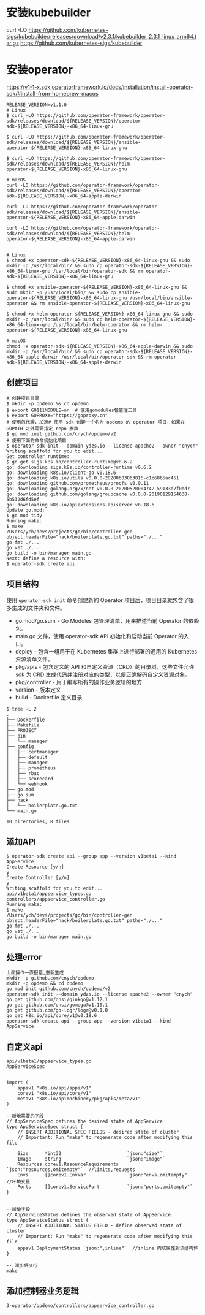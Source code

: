<!--
 * @Date: 2022-11-21 11:06:55
 * @LastEditors: zhangwenqiang
 * @LastEditTime: 2022-11-21 13:50:58
 * @FilePath: /k8s/client-go-ym/3-operator/README.md
-->
# 安装kubebuilder
curl -LO https://github.com/kubernetes-sigs/kubebuilder/releases/download/v2.3.1/kubebuilder_2.3.1_linux_arm64.tar.gz
https://github.com/kubernetes-sigs/kubebuilder



# 安装operator
https://v1-1-x.sdk.operatorframework.io/docs/installation/install-operator-sdk/#install-from-homebrew-macos
```
RELEASE_VERSION=v1.1.0
# Linux
$ curl -LO https://github.com/operator-framework/operator-sdk/releases/download/${RELEASE_VERSION}/operator-sdk-${RELEASE_VERSION}-x86_64-linux-gnu

$ curl -LO https://github.com/operator-framework/operator-sdk/releases/download/${RELEASE_VERSION}/ansible-operator-${RELEASE_VERSION}-x86_64-linux-gnu

$ curl -LO https://github.com/operator-framework/operator-sdk/releases/download/${RELEASE_VERSION}/helm-operator-${RELEASE_VERSION}-x86_64-linux-gnu

# macOS
curl -LO https://github.com/operator-framework/operator-sdk/releases/download/${RELEASE_VERSION}/operator-sdk-${RELEASE_VERSION}-x86_64-apple-darwin

curl -LO https://github.com/operator-framework/operator-sdk/releases/download/${RELEASE_VERSION}/ansible-operator-${RELEASE_VERSION}-x86_64-apple-darwin

curl -LO https://github.com/operator-framework/operator-sdk/releases/download/${RELEASE_VERSION}/helm-operator-${RELEASE_VERSION}-x86_64-apple-darwin


# Linux
$ chmod +x operator-sdk-${RELEASE_VERSION}-x86_64-linux-gnu && sudo mkdir -p /usr/local/bin/ && sudo cp operator-sdk-${RELEASE_VERSION}-x86_64-linux-gnu /usr/local/bin/operator-sdk && rm operator-sdk-${RELEASE_VERSION}-x86_64-linux-gnu

$ chmod +x ansible-operator-${RELEASE_VERSION}-x86_64-linux-gnu && sudo mkdir -p /usr/local/bin/ && sudo cp ansible-operator-${RELEASE_VERSION}-x86_64-linux-gnu /usr/local/bin/ansible-operator && rm ansible-operator-${RELEASE_VERSION}-x86_64-linux-gnu

$ chmod +x helm-operator-${RELEASE_VERSION}-x86_64-linux-gnu && sudo mkdir -p /usr/local/bin/ && sudo cp helm-operator-${RELEASE_VERSION}-x86_64-linux-gnu /usr/local/bin/helm-operator && rm helm-operator-${RELEASE_VERSION}-x86_64-linux-gnu

# macOS
chmod +x operator-sdk-${RELEASE_VERSION}-x86_64-apple-darwin && sudo mkdir -p /usr/local/bin/ && sudo cp operator-sdk-${RELEASE_VERSION}-x86_64-apple-darwin /usr/local/bin/operator-sdk && rm operator-sdk-${RELEASE_VERSION}-x86_64-apple-darwin
```





## 创建项目

```
# 创建项目目录
$ mkdir -p opdemo && cd opdemo
$ export GO111MODULE=on  # 使用gomodules包管理工具
$ export GOPROXY="https://goproxy.cn" 
# 使用包代理，加速# 使用 sdk 创建一个名为 opdemo 的 operator 项目，如果在 GOPATH 之外需要指定 repo 参数
$ go mod init github.com/cnych/opdemo/v2
# 使用下面的命令初始化项目
$ operator-sdk init --domain ydzs.io --license apache2 --owner "cnych"
Writing scaffold for you to edit...
Get controller runtime:
$ go get sigs.k8s.io/controller-runtime@v0.6.2
go: downloading sigs.k8s.io/controller-runtime v0.6.2
go: downloading k8s.io/client-go v0.18.6
go: downloading k8s.io/utils v0.0.0-20200603063816-c1c6865ac451
go: downloading github.com/prometheus/procfs v0.0.11
go: downloading golang.org/x/net v0.0.0-20200520004742-59133d7f0dd7
go: downloading github.com/golang/groupcache v0.0.0-20190129154638-5b532d6fd5ef
go: downloading k8s.io/apiextensions-apiserver v0.18.6
Update go.mod:
$ go mod tidy
Running make:
$ make
/Users/ych/devs/projects/go/bin/controller-gen object:headerFile="hack/boilerplate.go.txt" paths="./..."
go fmt ./...
go vet ./...
go build -o bin/manager main.go
Next: define a resource with:
$ operator-sdk create api
```

## 项目结构

使用 `operator-sdk init` 命令创建新的 Operator 项目后，项目目录就包含了很多生成的文件夹和文件。

- go.mod/go.sum  - Go Modules 包管理清单，用来描述当前 Operator 的依赖包。
- main.go 文件，使用 operator-sdk API 初始化和启动当前 Operator 的入口。
- deploy - 包含一组用于在 Kubernetes 集群上进行部署的通用的 Kubernetes 资源清单文件。
- pkg/apis - 包含定义的 API 和自定义资源（CRD）的目录树，这些文件允许 sdk 为 CRD 生成代码并注册对应的类型，以便正确解码自定义资源对象。
- pkg/controller - 用于编写所有的操作业务逻辑的地方
- version - 版本定义
- build - Dockerfile 定义目录

```
$ tree -L 2
.
├── Dockerfile
├── Makefile
├── PROJECT
├── bin
│   └── manager
├── config
│   ├── certmanager
│   ├── default
│   ├── manager
│   ├── prometheus
│   ├── rbac
│   ├── scorecard
│   └── webhook
├── go.mod
├── go.sum
├── hack
│   └── boilerplate.go.txt
└── main.go

10 directories, 8 files
```

## 添加API

```
$ operator-sdk create api --group app --version v1beta1 --kind AppService
Create Resource [y/n]
y
Create Controller [y/n]
y
Writing scaffold for you to edit...
api/v1beta1/appservice_types.go
controllers/appservice_controller.go
Running make:
$ make
/Users/ych/devs/projects/go/bin/controller-gen object:headerFile="hack/boilerplate.go.txt" paths="./..."
go fmt ./...
go vet ./...
go build -o bin/manager main.go
```

## 处理error

```
上面操作一直报错,重新生成
mkdir -p github.com/cnych/opdemo
mkdir -p opdemo && cd opdemo
go mod init github.com/cnych/opdemo/v2
operator-sdk init --domain ydzs.io --license apache2 --owner "cnych"
go get github.com/onsi/ginkgo@v1.12.1
go get github.com/onsi/gomega@v1.10.1
go get github.com/go-logr/logr@v0.1.0
go get k8s.io/api/core/v1@v0.18.6
operator-sdk create api --group app --version v1beta1 --kind AppService
```



## 自定义api

```
api/v1beta1/appservice_types.go
AppServiceSpec


import (
    appsv1 "k8s.io/api/apps/v1"
    corev1 "k8s.io/api/core/v1"
    metav1 "k8s.io/apimachinery/pkg/apis/meta/v1"
)

--新增需要的字段
// AppServiceSpec defines the desired state of AppService
type AppServiceSpec struct {
	// INSERT ADDITIONAL SPEC FIELDS - desired state of cluster
	// Important: Run "make" to regenerate code after modifying this file

	Size      *int32                        `json:"size"`
	Image     string                        `json:"image"`
	Resources corev1.ResourceRequirements   `json:"resources,omitempty"`  //limits,requests
	Envs      []corev1.EnvVar               `json:"envs,omitempty"` 			//环境变量
	Ports     []corev1.ServicePort          `json:"ports,omitempty"`
}


--新增字段
// AppServiceStatus defines the observed state of AppService
type AppServiceStatus struct {
	// INSERT ADDITIONAL STATUS FIELD - define observed state of cluster
	// Important: Run "make" to regenerate code after modifying this file
	appsv1.DeploymentStatus `json:",inline"`  //inline 内联属性到该结构体
}

-- 添加后执行
make
```





## 添加控制器业务逻辑

```
3-operator/opdemo/controllers/appservice_controller.go
```



